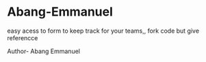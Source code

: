 # Abang-Emmanuel
easy acess to form to keep track for your teams,, fork  code but give referencce

Author- Abang Emmanuel
